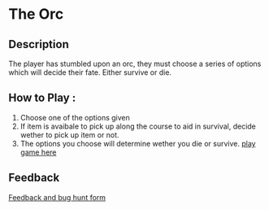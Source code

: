 # The Orc

## Description 
The player has stumbled upon an orc, they must choose a series of options which will decide their fate. Either survive or die.

## How to Play :
1) Choose one of the options given
2) If item is avaibale to pick up along the course to aid in survival, decide wether to pick up item or not.
3) The options you choose will determine wether you die or survive.
[play game here](my_game.zip)
## Feedback
[Feedback and bug hunt form](https://docs.google.com/forms/d/e/1FAIpQLScXWzRv37zJlOpgOQXB7kfatJ-dzYYGlF8P28CB3bC42pJdgA/viewform?usp=sf_link)
